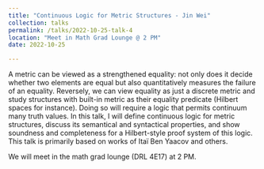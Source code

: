 ```yaml
---
title: "Continuous Logic for Metric Structures - Jin Wei"
collection: talks
permalink: /talks/2022-10-25-talk-4
location: "Meet in Math Grad Lounge @ 2 PM"
date: 2022-10-25

---
```


A metric can be viewed as a strengthened equality: not only does it decide whether two elements are equal but also quantitatively measures the failure of an equality. Reversely, we can view equality as just a discrete metric and study structures with built-in metric as their equality predicate (Hilbert spaces for instance). Doing so will require a logic that permits continuum many truth values. In this talk, I will define continuous logic for metric structures, discuss its semantical and syntactical properties, and show soundness and completeness for a Hilbert-style proof system of this logic. This talk is primarily based on works of Itaï Ben Yaacov and others.

We will meet in the math grad lounge (DRL 4E17) at 2 PM.

